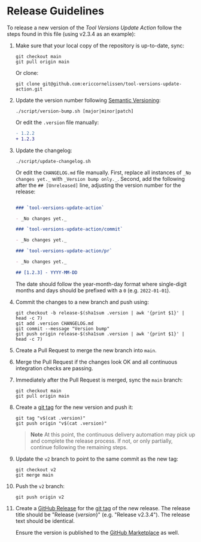 <!-- SPDX-License-Identifier: CC0-1.0 -->

# Release Guidelines

To release a new version of the _Tool Versions Update Action_ follow the steps
found in this file (using v2.3.4 as an example):

1. Make sure that your local copy of the repository is up-to-date, sync:

   ```shell
   git checkout main
   git pull origin main
   ```

   Or clone:

   ```shell
   git clone git@github.com:ericcornelissen/tool-versions-update-action.git
   ```

1. Update the version number following [Semantic Versioning]:

   ```shell
   ./script/version-bump.sh [major|minor|patch]
   ```

   Or edit the `.version` file manually:

   ```diff
   - 1.2.2
   + 1.2.3
   ```

1. Update the changelog:

   ```shell
   ./script/update-changelog.sh
   ```

   Or edit the `CHANGELOG.md` file manually. First, replace all instances of
   `_No changes yet._` with `_Version bump only._`. Second, add the following
   after the `## [Unreleased]` line, adjusting the version number for the
   release:

   ```markdown

   ### `tool-versions-update-action`

   - _No changes yet._

   ### `tool-versions-update-action/commit`

   - _No changes yet._

   ### `tool-versions-update-action/pr`

   - _No changes yet._

   ## [1.2.3] - YYYY-MM-DD

   ```

   The date should follow the year-month-day format where single-digit months
   and days should be prefixed with a `0` (e.g. `2022-01-01`).

1. Commit the changes to a new branch and push using:

   ```shell
   git checkout -b release-$(sha1sum .version | awk '{print $1}' | head -c 7)
   git add .version CHANGELOG.md
   git commit --message "Version bump"
   git push origin release-$(sha1sum .version | awk '{print $1}' | head -c 7)
   ```

1. Create a Pull Request to merge the new branch into `main`.

1. Merge the Pull Request if the changes look OK and all continuous integration
   checks are passing.

1. Immediately after the Pull Request is merged, sync the `main` branch:

   ```shell
   git checkout main
   git pull origin main
   ```

1. Create a [git tag] for the new version and push it:

   ```shell
   git tag "v$(cat .version)"
   git push origin "v$(cat .version)"
   ```

   > **Note** At this point, the continuous delivery automation may pick up and
   > complete the release process. If not, or only partially, continue following
   > the remaining steps.

1. Update the `v2` branch to point to the same commit as the new tag:

   ```shell
   git checkout v2
   git merge main
   ```

1. Push the `v2` branch:

   ```shell
   git push origin v2
   ```

1. Create a [GitHub Release] for the [git tag] of the new release. The release
   title should be "Release {_version_}" (e.g. "Release v2.3.4"). The release
   text should be identical.

   Ensure the version is published to the [GitHub Marketplace] as well.

[git tag]: https://git-scm.com/book/en/v2/Git-Basics-Tagging
[github marketplace]: https://github.com/marketplace
[github release]: https://docs.github.com/en/repositories/releasing-projects-on-github/managing-releases-in-a-repository
[semantic versioning]: https://semver.org/spec/v2.0.0.html
